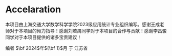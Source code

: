 # Accelaration
本项目由上海交通大学数学科学学院2023级应用统计专业组织编写。感谢王成老师对于本项目的倾力指导！感谢刘若禺同学对于本项目的合作与贡献！感谢李昌骏同学对于本项目提供的诸多宝贵建议！

编者 $\bf 2024$年${\bf 1}$月 于 江苏省
